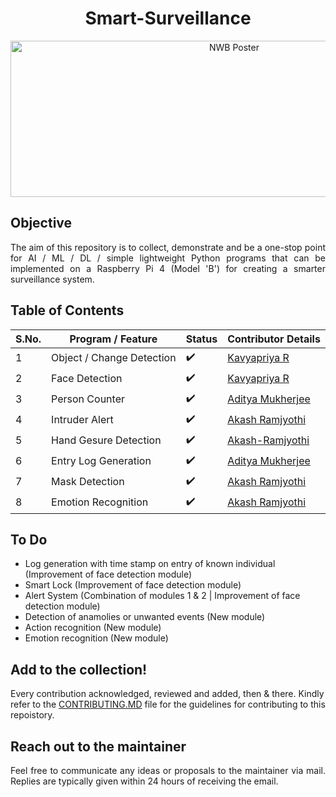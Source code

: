 <h1 align="center"><a name="section_name">Smart-Surveillance</a></h1>

<p align="center" width="100%">
<img width="700" height="250" alt="NWB Poster" src="https://raw.githubusercontent.com/Surveillance-NWB/Smart-Home-Surveillance/main/Project%20Poster.png">
</p>

## Objective
<div align="justify">
The aim of this repository is to collect, demonstrate and be a one-stop point for AI / ML / DL / simple lightweight Python programs that can be implemented on a Raspberry Pi 4 (Model 'B') for creating a smarter surveillance system.
</div>

## Table of Contents
| S.No. | Program / Feature  |  Status  | Contributor Details  | 
|---|---|---|---|
| 1 | Object / Change Detection  | :heavy_check_mark:  | [Kavyapriya R](https://github.com/Kavyapriyakp) |
| 2 | Face Detection  | :heavy_check_mark:  | [Kavyapriya R](https://github.com/Kavyapriyakp) | 
| 3 | Person Counter | :heavy_check_mark: | [Aditya Mukherjee](https://github.com/adityamukherjee42) |
| 4 | Intruder Alert  |  :heavy_check_mark: | [Akash Ramjyothi](https://github.com/Akash-Ramjyothi)  | 
| 5 | Hand Gesure Detection  |:heavy_check_mark: | [Akash-Ramjyothi](https://github.com/Akash-Ramjyothi)  | 
| 6 | Entry Log Generation | :heavy_check_mark: | [Aditya Mukherjee](https://github.com/adityamukherjee42) |
| 7 | Mask Detection | :heavy_check_mark: | [Akash Ramjyothi](https://github.com/Akash-Ramjyothi) |
| 8 | Emotion Recognition | :heavy_check_mark: | [Akash Ramjyothi](https://github.com/Akash-Ramjyothi) |


## To Do
* Log generation with time stamp on entry of known individual (Improvement of face detection module)
* Smart Lock (Improvement of face detection module)
* Alert System (Combination of modules 1 & 2 | Improvement of face detection module)
* Detection of anamolies or unwanted events (New module)
* Action recognition (New module)
* Emotion recognition (New module)

## Add to the collection!

Every contribution acknowledged, reviewed and added, then & there. Kindly refer to the [CONTRIBUTING.MD](https://github.com/Surveillance-NWB/Home-Surveillance/blob/main/CONTRIBUTING.md) file for the guidelines for contributing to this repoistory.

## Reach out to the maintainer
<div align="justify">
Feel free to communicate any ideas or proposals to the maintainer via mail.  Replies are typically given within 24 hours of receiving the email.
</div>

